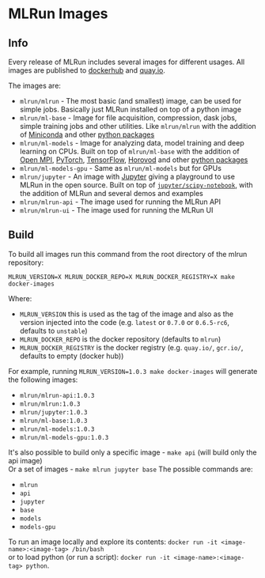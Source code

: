 # MLRun Images
## Info
Every release of MLRun includes several images for different usages.
All images are published to [dockerhub](https://hub.docker.com/u/mlrun) and [quay.io](https://quay.io/organization/mlrun).

The images are:
* `mlrun/mlrun` - The most basic (and smallest) image, can be used for simple jobs. Basically just MLRun installed on 
  top of a python image
* `mlrun/ml-base` - Image for file acquisition, compression, dask jobs, simple training jobs and other utilities. Like 
  `mlrun/mlrun` with the addition of [Miniconda](https://docs.conda.io/en/latest/miniconda.html) and other [python 
  packages](./base/requirements.txt) 
* `mlrun/ml-models` - Image for analyzing data, model training and deep learning on CPUs. Built on top of 
  `mlrun/ml-base` with the addition of [Open MPI](https://www.open-mpi.org/), [PyTorch](https://pytorch.org/), 
  [TensorFlow](https://www.tensorflow.org/), [Horovod](https://horovod.ai/) and other [python packages](
  ./models/requirements.txt)
* `mlrun/ml-models-gpu` - Same as `mlrun/ml-models` but for GPUs
* `mlrun/jupyter` - An image with [Jupyter](https://jupyter.org/) giving a playground to use MLRun in the open source.
  Built on top of [`jupyter/scipy-notebook`](
  https://jupyter-docker-stacks.readthedocs.io/en/latest/using/selecting.html#jupyter-scipy-notebook), with the addition
  of MLRun and several demos and examples
* `mlrun/mlrun-api` - The image used for running the MLRun API
* `mlrun/mlrun-ui` - The image used for running the MLRun UI

## Build
To build all images run this command from the root directory of the mlrun repository:<br>

    MLRUN_VERSION=X MLRUN_DOCKER_REPO=X MLRUN_DOCKER_REGISTRY=X make docker-images

Where:<br>
* `MLRUN_VERSION` this is used as the tag of the image and also as the version injected into the code (e.g. `latest` or `0.7.0` or `0.6.5-rc6`, defaults to `unstable`)
* `MLRUN_DOCKER_REPO` is the docker repository (defaults to `mlrun`)
* `MLRUN_DOCKER_REGISTRY` is the docker registry (e.g. `quay.io/`, `gcr.io/`, defaults to empty (docker hub))


For example, running `MLRUN_VERSION=1.0.3 make docker-images` will generate the following images:
  * `mlrun/mlrun-api:1.0.3`
  * `mlrun/mlrun:1.0.3`
  * `mlrun/jupyter:1.0.3`
  * `mlrun/ml-base:1.0.3`
  * `mlrun/ml-models:1.0.3`
  * `mlrun/ml-models-gpu:1.0.3` 

It's also possible to build only a specific image - `make api` (will build only the api image)<br>
Or a set of images - `make mlrun jupyter base`
The possible commands are:
* `mlrun`
* `api`
* `jupyter`
* `base`
* `models`
* `models-gpu`

To run an image locally and explore its contents:  `docker run -it <image-name>:<image-tag> /bin/bash`<br>
or to load python (or run a script): `docker run -it <image-name>:<image-tag> python`.
